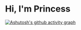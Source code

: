 # Hi, I'm Princess 

[![Ashutosh's github activity graph](https://activity-graph.herokuapp.com/graph?username=prxncxss03&theme=dracula)](https://github.com/ashutosh00710/github-readme-activity-graph)

